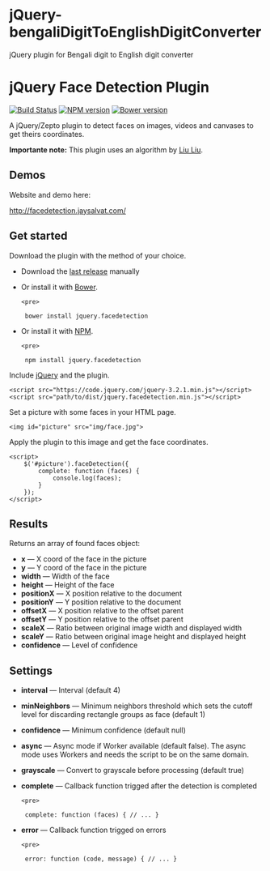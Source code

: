 # jQuery-bengaliDigitToEnglishDigitConverter
jQuery plugin for Bengali digit to English digit converter 


<h1>jQuery Face Detection Plugin</h1>

<p><a href="https://travis-ci.org/jaysalvat/https://travis-ci.org/jaysalvat/jquery.facedetection" rel="nofollow"><img alt="Build Status" src="https://camo.githubusercontent.com/f9ceb6ef378bbebcb3843e76785aee0968f171c3/68747470733a2f2f7472617669732d63692e6f72672f6a617973616c7661742f6a71756572792e66616365646574656374696f6e2e706e673f6272616e63683d6d6173746572" /></a>&nbsp;<a href="http://badge.fury.io/js/jquery.facedetection" rel="nofollow"><img alt="NPM version" src="https://camo.githubusercontent.com/424eec3a30162837df4db0e84892cef3ca901d65/68747470733a2f2f62616467652e667572792e696f2f6a732f6a71756572792e66616365646574656374696f6e2e737667" /></a>&nbsp;<a href="http://badge.fury.io/bo/jquery.facedetection" rel="nofollow"><img alt="Bower version" src="https://camo.githubusercontent.com/1b1cd013a471f8882648e35c3baf801cd040db6e/68747470733a2f2f62616467652e667572792e696f2f626f2f6a71756572792e66616365646574656374696f6e2e737667" /></a></p>

<p>A jQuery/Zepto plugin to detect faces on images, videos and canvases to get theirs coordinates.</p>

<p><strong>Importante note:</strong>&nbsp;This plugin uses an algorithm by&nbsp;<a href="http://liuliu.me/" rel="nofollow">Liu Liu</a>.</p>

<h2>Demos</h2>

<p>Website and demo here:</p>

<p><a href="http://facedetection.jaysalvat.com/" rel="nofollow">http://facedetection.jaysalvat.com/</a></p>

<h2>Get started</h2>

<p>Download the plugin with the method of your choice.</p>

<ul>
	<li>
	<p>Download the&nbsp;<a href="http://jaysalvat.github.io/jquery.facedetection/releases/latest/jquery.facedetection.zip" rel="nofollow">last release</a>&nbsp;manually</p>
	</li>
	<li>
	<p>Or install it with&nbsp;<a href="http://bower.io/" rel="nofollow">Bower</a>.</p>

	<pre>
<code>  bower install jquery.facedetection
</code></pre>
	</li>
	<li>
	<p>Or install it with&nbsp;<a href="https://www.npmjs.org/package/jquery.facedetection" rel="nofollow">NPM</a>.</p>

	<pre>
<code>  npm install jquery.facedetection
</code></pre>
	</li>
</ul>

<p>Include&nbsp;<a href="https://code.jquery.com/jquery-3.2.1.min.js" rel="nofollow">jQuery</a>&nbsp;and the plugin.</p>

<pre>
<code>&lt;script src=&quot;https://code.jquery.com/jquery-3.2.1.min.js&quot;&gt;&lt;/script&gt;
&lt;script src=&quot;path/to/dist/jquery.facedetection.min.js&quot;&gt;&lt;/script&gt;
</code></pre>

<p>Set a picture with some faces in your HTML page.</p>

<pre>
<code>&lt;img id=&quot;picture&quot; src=&quot;img/face.jpg&quot;&gt;
</code></pre>

<p>Apply the plugin to this image and get the face coordinates.</p>

<pre>
<code>&lt;script&gt;
    $(&#39;#picture&#39;).faceDetection({
        complete: function (faces) {
            console.log(faces);
        }
    });
&lt;/script&gt;
</code></pre>

<h2>Results</h2>

<p>Returns an array of found faces object:</p>

<ul>
	<li><strong>x</strong>&nbsp;&mdash; X coord of the face in the picture</li>
	<li><strong>y</strong>&nbsp;&mdash; Y coord of the face in the picture</li>
	<li><strong>width</strong>&nbsp;&mdash; Width of the face</li>
	<li><strong>height</strong>&nbsp;&mdash; Height of the face</li>
	<li><strong>positionX</strong>&nbsp;&mdash; X position relative to the document</li>
	<li><strong>positionY</strong>&nbsp;&mdash; Y position relative to the document</li>
	<li><strong>offsetX</strong>&nbsp;&mdash; X position relative to the offset parent</li>
	<li><strong>offsetY</strong>&nbsp;&mdash; Y position relative to the offset parent</li>
	<li><strong>scaleX</strong>&nbsp;&mdash; Ratio between original image width and displayed width</li>
	<li><strong>scaleY</strong>&nbsp;&mdash; Ratio between original image height and displayed height</li>
	<li><strong>confidence</strong>&nbsp;&mdash; Level of confidence</li>
</ul>

<h2>Settings</h2>

<ul>
	<li>
	<p><strong>interval</strong>&nbsp;&mdash; Interval (default 4)</p>
	</li>
	<li>
	<p><strong>minNeighbors</strong>&nbsp;&mdash; Minimum neighbors threshold which sets the cutoff level for discarding rectangle groups as face (default 1)</p>
	</li>
	<li>
	<p><strong>confidence</strong>&nbsp;&mdash; Minimum confidence (default null)</p>
	</li>
	<li>
	<p><strong>async</strong>&nbsp;&mdash; Async mode if Worker available (default false). The async mode uses Workers and needs the script to be on the same domain.</p>
	</li>
	<li>
	<p><strong>grayscale</strong>&nbsp;&mdash; Convert to grayscale before processing (default true)</p>
	</li>
	<li>
	<p><strong>complete</strong>&nbsp;&mdash; Callback function trigged after the detection is completed</p>

	<pre>
<code>  complete: function (faces) {
      // ...
  }
</code></pre>
	</li>
	<li>
	<p><strong>error</strong>&nbsp;&mdash; Callback function trigged on errors</p>

	<pre>
<code>  error: function (code, message) {
      // ...
  }</code></pre>
	</li>
</ul>



